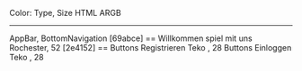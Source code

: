 

Color:                               Type,   Size         HTML         ARGB
 ____________________________________________________________________________

  AppBar, BottomNavigation                             [69abce] == 
  Willkommen spiel mit uns         Rochester, 52       [2e4152] == 
  Buttons  Registrieren            Teko     , 28
  Buttons  Einloggen               Teko     , 28         

